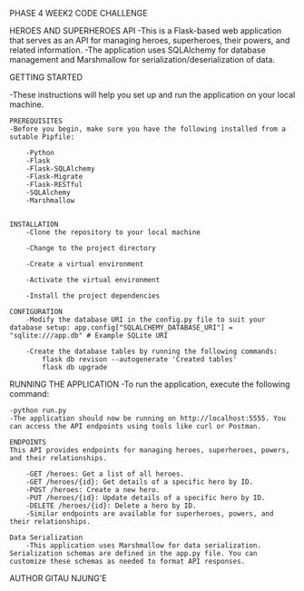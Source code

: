 PHASE 4 WEEK2 CODE CHALLENGE

HEROES AND SUPERHEROES API
    -This is a Flask-based web application that serves as an API for managing heroes, superheroes, their powers, and related information. 
    -The application uses SQLAlchemy for database management and Marshmallow for serialization/deserialization of data.

GETTING STARTED

-These instructions will help you set up and run the application on your local machine.

    PREREQUISITES
    -Before you begin, make sure you have the following installed from a sutable Pipfile:

        -Python
        -Flask
        -Flask-SQLAlchemy
        -Flask-Migrate
        -Flask-RESTful
        -SQLAlchemy
        -Marshmallow


    INSTALLATION
        -Clone the repository to your local machine

        -Change to the project directory

        -Create a virtual environment

        -Activate the virtual environment

        -Install the project dependencies

    CONFIGURATION
        -Modify the database URI in the config.py file to suit your database setup: app.config["SQLALCHEMY_DATABASE_URI"] = "sqlite:///app.db" # Example SQLite URI

        -Create the database tables by running the following commands:
            flask db revison --autogenerate 'Created tables'
            flask db upgrade

RUNNING THE APPLICATION
    -To run the application, execute the following command:

    -python run.py 
    -The application should now be running on http://localhost:5555. You can access the API endpoints using tools like curl or Postman.

    ENDPOINTS
    This API provides endpoints for managing heroes, superheroes, powers, and their relationships. 

        -GET /heroes: Get a list of all heroes.
        -GET /heroes/{id}: Get details of a specific hero by ID.
        -POST /heroes: Create a new hero.
        -PUT /heroes/{id}: Update details of a specific hero by ID.
        -DELETE /heroes/{id}: Delete a hero by ID. 
        -Similar endpoints are available for superheroes, powers, and their relationships.

    Data Serialization
        -This application uses Marshmallow for data serialization. Serialization schemas are defined in the app.py file. You can customize these schemas as needed to format API responses.

AUTHOR 
GITAU NJUNG'E
